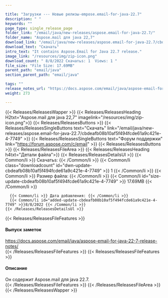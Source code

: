 ```yaml
---

title: "Загрузки --- Новые релизы-empose.email-for-java-22.7"
description: " "
keywords: ""
page_type: single_release_page
folder_link: "/email/java/new-releases/aspose.email-for-java-22.7/"
folder_name: "Aspose.mail для java 22,7"
download_link: "/email/java/new-releases/aspose.email-for-java-22.7/cbdeafb08b10af5f494fcde61a9c421e-4-7749"
download_text: "Скачать"
intro_text: "It contains Aspose.Email for Java 22.7 release."
image_link: "/resources/img/zip-icon.png"
download_count: " 8/8/2022 Скачатьs: 1  Views: 1 "
file_size: "File Size: 17.69MB"
parent_path: "email/java"
section_parent_path: "email/java"

tags: ""
release_notes_url: "https://docs.aspose.com/email/java/aspose-email-for-java-22-7-release-notes/"
weight: 273

---
```


{{< Releases/ReleasesWapper >}}
  {{< Releases/ReleasesHeading H2txt="Aspose.mail для java 22,7" imagelink="/resources/img/zip-icon.png">}}
  {{< Releases/ReleasesButtons >}}
    {{< Releases/ReleasesSingleButtons text="Скачать" link="/email/java/new-releases/aspose.email-for-java-22.7/cbdeafb08b10af5f494fcde61a9c421e-4-7749" >}}
    {{< Releases/ReleasesSingleButtons text="Форум поддержки" link="https://forum.aspose.com/c/email" >}}
  {{< Releases/ReleasesButtons >}}
  {{< Releases/ReleasesFileArea >}}
    {{< Releases/ReleasesHeading h4txt="Детали файла">}}
    {{< Releases/ReleasesDetailsUl >}}
      {{< Common/li >}} Скачатьs: {{< /Common/li >}}
      {{< Common/li class="downloadcount" id="dwn-update-cbdeafb08b10af5f494fcde61a9c421e-4-7749" >}} 1 {{< /Common/li >}}
      {{< Common/li >}} Размер файла: {{< /Common/li >}}
      {{< Common/li id="size-update-cbdeafb08b10af5f494fcde61a9c421e-4-7749" >}} 17.69MB {{< /Common/li >}}

      {{< Common/li >}} Дата добавления: {{< /Common/li >}}
      {{< Common/li id="added-update-cbdeafb08b10af5f494fcde61a9c421e-4-7749" >}}8/8/2022 {{< /Common/li >}}
    {{< /Releases/ReleasesDetailsUl >}}

  {{< Releases/ReleasesFileFeatures >}}
      <h4>Выпуск заметок</h4><div><a href='https://docs.aspose.com/email/java/aspose-email-for-java-22-7-release-notes/'>https://docs.aspose.com/email/java/aspose-email-for-java-22-7-release-notes/</a></div>
  {{< /Releases/ReleasesFileFeatures >}}
  {{< Releases/ReleasesFileFeatures >}}
      <h4>Описание</h4><div class="HTMLDescription">Он содержит Aspose.mail для java 22.7.</div>
  {{< /Releases/ReleasesFileFeatures >}}
 {{< /Releases/ReleasesFileArea >}}
{{< /Releases/ReleasesWapper >}}


